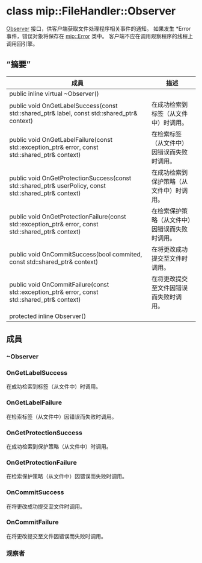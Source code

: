 # <a name="class-mipfilehandlerobserver"></a>class mip::FileHandler::Observer 
[Observer](#classmip_1_1_file_handler_1_1_observer) 接口，供客户端获取文件处理程序相关事件的通知。
如果发生 *Error 事件，错误对象将保存在 [mip::Error](#classmip_1_1_error) 类中。 客户端不应在调用观察程序的线程上调用回引擎。
  
## <a name="summary"></a>“摘要”
 成員                        | 描述                                
--------------------------------|---------------------------------------------
public inline virtual ~Observer()  |  
public void OnGetLabelSuccess(const std::shared_ptr<ContentLabel>& label, const std::shared_ptr<void>& context)  |  在成功检索到标签（从文件中）时调用。
public void OnGetLabelFailure(const std::exception_ptr& error, const std::shared_ptr<void>& context)  |  在检索标签（从文件中）因错误而失败时调用。
public void OnGetProtectionSuccess(const std::shared_ptr<UserPolicy>& userPolicy, const std::shared_ptr<void>& context)  |  在成功检索到保护策略（从文件中）时调用。
public void OnGetProtectionFailure(const std::exception_ptr& error, const std::shared_ptr<void>& context)  |  在检索保护策略（从文件中）因错误而失败时调用。
public void OnCommitSuccess(bool commited, const std::shared_ptr<void>& context)  |  在将更改成功提交至文件时调用。
public void OnCommitFailure(const std::exception_ptr& error, const std::shared_ptr<void>& context)  |  在将更改提交至文件因错误而失败时调用。
protected inline Observer()  |  
  
## <a name="members"></a>成員
  
### <a name="observer"></a>~Observer
  
### <a name="ongetlabelsuccess"></a>OnGetLabelSuccess
在成功检索到标签（从文件中）时调用。
  
### <a name="ongetlabelfailure"></a>OnGetLabelFailure
在检索标签（从文件中）因错误而失败时调用。
  
### <a name="ongetprotectionsuccess"></a>OnGetProtectionSuccess
在成功检索到保护策略（从文件中）时调用。
  
### <a name="ongetprotectionfailure"></a>OnGetProtectionFailure
在检索保护策略（从文件中）因错误而失败时调用。
  
### <a name="oncommitsuccess"></a>OnCommitSuccess
在将更改成功提交至文件时调用。
  
### <a name="oncommitfailure"></a>OnCommitFailure
在将更改提交至文件因错误而失败时调用。
  
### <a name="observer"></a>观察者